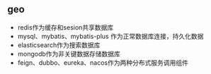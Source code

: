 ## geo

- redis作为缓存和sesion共享数据库
- mysql、mybatis、mybatis-plus 作为正常数据库连接，持久化数据
- elasticsearch作为搜索数据库
- mongodb作为非关键数据存储数据库
- feign、dubbo、eureka、nacos作为两种分布式服务调用组件